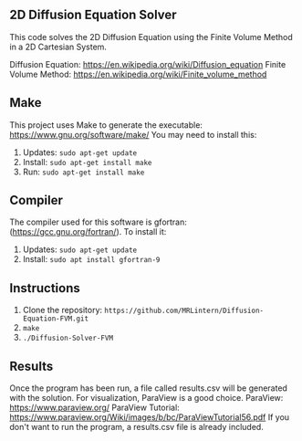 ## 2D Diffusion Equation Solver
This code solves the 2D Diffusion Equation using the Finite Volume Method
in a 2D Cartesian System.

Diffusion Equation: https://en.wikipedia.org/wiki/Diffusion_equation
Finite Volume Method: https://en.wikipedia.org/wiki/Finite_volume_method

## Make
This project uses Make to generate the executable: https://www.gnu.org/software/make/
You may need to install this: 
1. Updates: `sudo apt-get update`
2. Install: `sudo apt-get install make`
3. Run: `sudo apt-get install make`


## Compiler
The compiler used for this software is gfortran: (https://gcc.gnu.org/fortran/).
To install it: 
1. Updates: `sudo apt-get update`
2. Install: `sudo apt install gfortran-9`

## Instructions
1. Clone the repository: `https://github.com/MRLintern/Diffusion-Equation-FVM.git`
2. `make`
3. `./Diffusion-Solver-FVM`

## Results
Once the program has been run, a file called results.csv will be generated
with the solution. For visualization, ParaView is a good choice. 
ParaView: https://www.paraview.org/
ParaView Tutorial: https://www.paraview.org/Wiki/images/b/bc/ParaViewTutorial56.pdf
If you don't want to run the program, a results.csv file is already included.